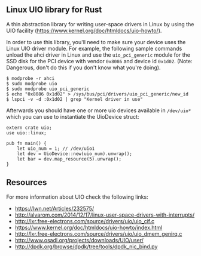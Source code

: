 Linux UIO library for Rust
--------------------

A thin abstraction library for writing user-space drivers in Linux by using the UIO facility (https://www.kernel.org/doc/htmldocs/uio-howto/).

In order to use this library, you'll need to make sure your device uses the Linux UIO driver module. For example, the following
sample commands unload the ahci driver in Linux and use the `uio_pci_generic` module for the SSD disk for the PCI
device with vendor `0x8086` and device id `0x1d02`. (Note: Dangerous, don't do this if you don't know what you're doing).

```
$ modprobe -r ahci
$ sudo modprobe uio
$ sudo modprobe uio_pci_generic
$ echo "0x8086 0x1d02" > /sys/bus/pci/drivers/uio_pci_generic/new_id
$ lspci -v -d :0x1d02 | grep "Kernel driver in use"
```

Afterwards you should have one or more uio devices available in `/dev/uio*` which you can use to instantiate the
UioDevice struct:

```
extern crate uio;
use uio::linux;

pub fn main() {
    let uio_num = 1; // /dev/uio1
    let dev = UioDevice::new(uio_num).unwrap();
    let bar = dev.map_resource(5).unwrap();
}
```


Resources
--------------------

For more information about UIO check the following links:
  * https://lwn.net/Articles/232575/
  * http://alvarom.com/2014/12/17/linux-user-space-drivers-with-interrupts/
  * http://lxr.free-electrons.com/source/drivers/uio/uio_cif.c
  * https://www.kernel.org/doc/htmldocs/uio-howto/index.html
  * http://lxr.free-electrons.com/source/drivers/uio/uio_dmem_genirq.c
  * http://www.osadl.org/projects/downloads/UIO/user/
  * http://dpdk.org/browse/dpdk/tree/tools/dpdk_nic_bind.py
